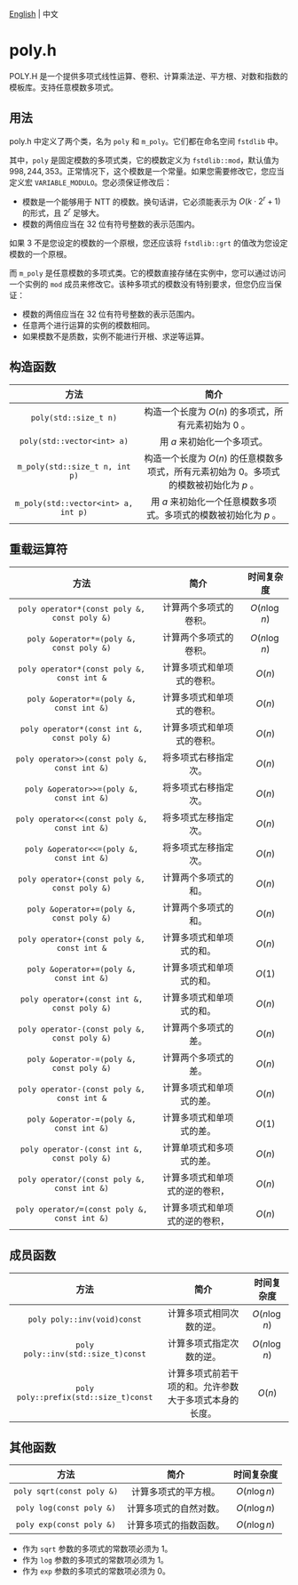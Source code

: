 [English](https://github.com/fei0319/poly.h/blob/master/README.md) | 中文

# poly.h

POLY.H 是一个提供多项式线性运算、卷积、计算乘法逆、平方根、对数和指数的模板库。支持任意模数多项式。

## 用法

poly.h 中定义了两个类，名为 `poly` 和 `m_poly`。它们都在命名空间 `fstdlib` 中。

其中，`poly` 是固定模数的多项式类，它的模数定义为 `fstdlib::mod`，默认值为 $998,244,353$。正常情况下，这个模数是一个常量。如果您需要修改它，您应当定义宏 `VARIABLE_MODULO`。您必须保证修改后：

- 模数是一个能够用于 NTT 的模数。换句话讲，它必须能表示为 $O(k\cdot 2^r + 1)$ 的形式，且 $2^r$ 足够大。
- 模数的两倍应当在 32 位有符号整数的表示范围内。

如果 $3$ 不是您设定的模数的一个原根，您还应该将 `fstdlib::grt` 的值改为您设定模数的一个原根。

而 `m_poly` 是任意模数的多项式类。它的模数直接存储在实例中，您可以通过访问一个实例的 `mod` 成员来修改它。该种多项式的模数没有特别要求，但您仍应当保证：

- 模数的两倍应当在 32 位有符号整数的表示范围内。
- 任意两个进行运算的实例的模数相同。
- 如果模数不是质数，实例不能进行开根、求逆等运算。

## 构造函数

|方法|简介|
|:-:|:-:|
|`poly(std::size_t n)`|构造一个长度为  $O(n)$ 的多项式，所有元素初始为 $0$ 。|
|`poly(std::vector<int> a)`|用 $a$ 来初始化一个多项式。|
|`m_poly(std::size_t n, int p)`|构造一个长度为  $O(n)$ 的任意模数多项式，所有元素初始为 $0$。多项式的模数被初始化为 $p$ 。|
|`m_poly(std::vector<int> a, int p)`|用 $a$ 来初始化一个任意模数多项式。多项式的模数被初始化为 $p$ 。|

## 重载运算符

|方法|简介|时间复杂度|
|:-:|:-:|:-:|
|`poly operator*(const poly &, const poly &)`|计算两个多项式的卷积。| $O(n\log n)$ |
|`poly &operator*=(poly &, const poly &)`|计算两个多项式的卷积。| $O(n\log n)$ |
|`poly operator*(const poly &, const int &`|计算多项式和单项式的卷积。| $O(n)$ |
|`poly &operator*=(poly &, const int &)`|计算多项式和单项式的卷积。| $O(n)$ |
|`poly operator*(const int &, const poly &)`|计算多项式和单项式的卷积。| $O(n)$ |
|`poly operator>>(const poly &, const int &)`|将多项式右移指定次。| $O(n)$ |
|`poly &operator>>=(poly &, const int &)`|将多项式右移指定次。| $O(n)$ |
|`poly operator<<(const poly &, const int &)`|将多项式左移指定次。| $O(n)$ |
|`poly &operator<<=(poly &, const int &)`|将多项式左移指定次。| $O(n)$ |
|`poly operator+(const poly &, const poly &)`|计算两个多项式的和。| $O(n)$ |
|`poly &operator+=(poly &, const poly &)`|计算两个多项式的和。| $O(n)$ |
|`poly operator+(const poly &, const int &`|计算多项式和单项式的和。| $O(n)$ |
|`poly &operator+=(poly &, const int &)`|计算多项式和单项式的和。| $O(1)$ |
|`poly operator+(const int &, const poly &)`|计算多项式和单项式的和。| $O(n)$ |
|`poly operator-(const poly &, const poly &)`|计算两个多项式的差。| $O(n)$ |
|`poly &operator-=(poly &, const poly &)`|计算两个多项式的差。| $O(n)$ |
|`poly operator-(const poly &, const int &`|计算多项式和单项式的差。| $O(n)$ |
|`poly &operator-=(poly &, const int &)`|计算多项式和单项式的差。| $O(1)$ |
|`poly operator-(const int &, const poly &)`|计算单项式和多项式的差。| $O(n)$ |
|`poly operator/(const poly &, const int &)`|计算多项式和单项式的逆的卷积，| $O(n)$ |
|`poly operator/=(const poly &, const int &)`|计算多项式和单项式的逆的卷积，| $O(n)$ |

## 成员函数

|方法|简介|时间复杂度|
|:-:|:-:|:-:|
|`poly poly::inv(void)const`|计算多项式相同次数的逆。| $O(n\log n)$ |
|`poly poly::inv(std::size_t)const`|计算多项式指定次数的逆。| $O(n\log n)$ |
|`poly poly::prefix(std::size_t)const`|计算多项式前若干项的和。允许参数大于多项式本身的长度。| $O(n)$ |

## 其他函数

|方法|简介|时间复杂度|
|:-:|:-:|:-:|
|`poly sqrt(const poly &)`|计算多项式的平方根。| $O(n\log n)$|
|`poly log(const poly &)`|计算多项式的自然对数。| $O(n\log n)$|
|`poly exp(const poly &)`|计算多项式的指数函数。| $O(n\log n)$|

- 作为 `sqrt` 参数的多项式的常数项必须为 $1$。
- 作为 `log` 参数的多项式的常数项必须为 $1$。
- 作为 `exp` 参数的多项式的常数项必须为 $0$。